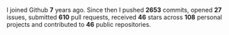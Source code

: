 
I joined Github **7** years ago. Since then I pushed **2653** commits, opened **27** issues, submitted **610** pull requests, received **46** stars across **108** personal projects and contributed to **46** public repositories.
